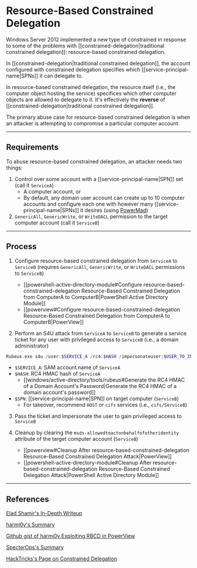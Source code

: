 # Resource-Based Constrained Delegation

Windows Server 2012 implemented a new type of constrained in response to some of the problems with [[constrained-delegation|traditional constrained delegation]]: resource-based constrained delegation.

In [[constrained-delegation|traditional constrained delegation]], the account configured with constrained delegation specifies which [[service-principal-name|SPNs]] it can delegate to.

In resource-based constrained delegation, the resource itself (i.e., the computer object hosting the service) specifices which other computer objects are allowed to delegate to it. It's effectively the **reverse** of [[constrained-delegation|traditional constrained delegation]].

The primary abuse case for resource-based constrained delegation is when an attacker is attempting to compromise a particular computer account.

---

## Requirements

To abuse resource-based constrained delegation, an attacker needs two things:

1. Control over some account with a [[service-principal-name|SPN]] set (call it `ServiceA`)
	- A computer account, or
	- By default, any domain user account can create up to 10 computer accounts and configure each one with however many [[service-principal-name|SPNs]] it desires (using [PowerMad](https://github.com/Kevin-Robertson/Powermad))
2. `GenericAll`, `GenericWrite`, or `WriteDACL` permission to the target computer account (call it `ServiceB`)

---

## Process

1. Configure resource-based constrained delegation from `ServiceA` to `ServiceB` (requires `GenericAll`, `GenericWrite`, or `WriteDACL` permissions to `ServiceB`)
	- [[powershell-active-directory-module#Configure resource-based-constrained-delegation Resource-Based Constrained Delegation from ComputerA to ComputerB|PowerShell Active Directory Module]]
	- [[powerview#Configure resource-based-constrained-delegation Resource-Based Constrained Delegation from ComputerA to ComputerB|PowerView]]

2. Perform an S4U attack from `ServiceA` to `ServiceB` to generate a service ticket for any user with privileged access to `ServiceB` (i.e., a domain administrator)

```powershell
Rubeus.exe s4u /user:$SERVICE_A /rc4:$HASH /impersonateuser:$USER_TO_IMPERSONATE /msdsspn:$SPN /ptt
```

- `$SERVICE_A`: SAM account name of `ServiceA`
- `$HASH`: RC4 HMAC hash of `ServiceA`
	- [[windows/active-directory/tools/rubeus#Generate the RC4 HMAC of a Domain Account's Password|Generate the RC4 HMAC of a domain account's password]]
- `$SPN`: [[service-principal-name|SPN]] on target computer (`ServiceB`)
	- For takeover, recommend `HOST` or `cifs` services (i.e., `cifs/ServiceB`)

3. Pass the ticket and impersonate the user to gain privileged access to `ServiceB`

4. Cleanup by clearing the `msds-allowedtoactonbehalfofotheridentity` attribute of the target computer account (`ServiceB`)
	- [[powerview#Cleanup After resource-based-constrained-delegation Resource-Based Constrained Delegation Attack|PowerView]]
	- [[powershell-active-directory-module#Cleanup After resource-based-constrained-delegation Resource-Based Constrained Delegation Attack|PowerShell Active Directory Module]]

---

## References

[Elad Shamir's In-Depth Writeup](https://shenaniganslabs.io/2019/01/28/Wagging-the-Dog.html)

[harmj0y's Summary](https://www.harmj0y.net/blog/redteaming/another-word-on-delegation/)

[Github gist of harmj0y Exploiting RBCD in PowerView](https://gist.github.com/HarmJ0y/a1ae1cf09e5ac89ee15fb3da25dcb10a)

[SpecterOps's Summary](https://posts.specterops.io/kerberosity-killed-the-domain-an-offensive-kerberos-overview-eb04b1402c61)

[HackTricks's Page on Constrained Delegation](https://book.hacktricks.xyz/windows/active-directory-methodology/resource-based-constrained-delegation)